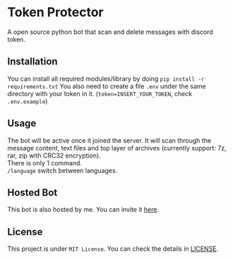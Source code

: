 # Token Protector

A open source python bot that scan and delete messages with discord token.

## Installation

You can install all required modules/library by doing `pip install -r requirements.txt`
You also need to create a file `.env` under the same directory with your token in it. (`token=INSERT_YOUR_TOKEN`, check `.env.example`)

## Usage

The bot will be active once it joined the server. It will scan through the message content, text files and top layer of archives (currently support: 7z, rar, zip with CRC32 encryption).</br>
There is only 1 command.</br>
`/language` switch between languages.

## Hosted Bot

This bot is also hosted by me. You can invite it [here](https://discord.com/api/oauth2/authorize?client_id=1015401626632212560&permissions=11264&scope=bot).

## License

This project is under `MIT License`. You can check the details in [LICENSE](/LICENSE).

